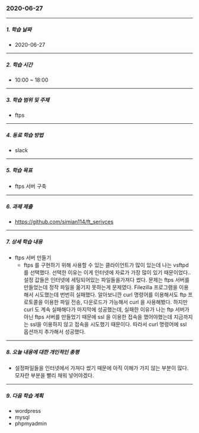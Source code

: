 ### 2020-06-27

-----
##### 1. 학습 날짜
- 2020-06-27

-----
##### 2. 학습 시간
- 10:00 ~ 18:00

-----
##### 3. 학습 범위 및 주제
- ftps

-----
##### 4. 동료 학습 방법
- slack

-----
##### 5. 학습 목표
- ftps 서버 구축

-----
##### 6. 과제 제출
- https://github.com/simian114/ft_serivces

-----
##### 7. 상세 학습 내용
- ftps 서버 만들기
    - ftps 를 구현하기 위해 사용할 수 있는 클라이언트가 많이 있는데 나는 vsftpd를 선택했다. 선택한 이유는 이게 인터넷에 자료가 가장 많이 있기 때문이었다.. 설정 값들은 인터넷에 세팅되어있는 파일들을가져다 썼다. 문제는 ftps 서버를 만들었는데 정작 파일을 옮기지 못하는게 문제였다. Filezilla 프로그램을 이용해서 시도했는데 번번히 실패했다. 알아보니깐 curl 명령어를 이용해서도 ftp 프로토콜을 이용한 파일 전송, 다운로드가 가능해서 curl 을 사용해봤다. 하지만 curl 도 계속 실패해다가 마지막에 성공했는데, 실패한 이유가 나는 ftp 서버가 아닌 ftps 서버를 만들었기 때문에 ssl 을 이용한 접속을 했어야했는데 지금까지는 ssl을 이용하지 않고 접속을 시도했기 때문이다. 따라서 curl 명령어에 ssl 옵션까지 추가해서 성공했다.

------
##### 8. 오늘 내용에 대한 개인적인 총평
- 설정파일들을 인터넷에서 가져다 썼기 때문에 아직 이해가 가지 않는 부분이 많다. 모자란 부분을 빨리 채워 넣어야겠다.

-----
##### 9. 다음 학습 계획
- wordpress
- mysql
- phpmyadmin

